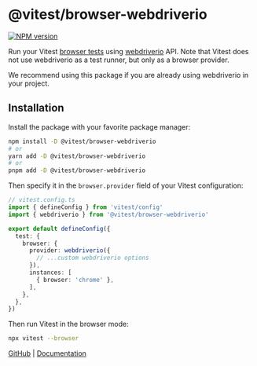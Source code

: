 # @vitest/browser-webdriverio

[![NPM version](https://img.shields.io/npm/v/@vitest/browser-webdriverio?color=a1b858&label=)](https://www.npmjs.com/package/@vitest/browser-webdriverio)

Run your Vitest [browser tests](https://vitest.dev/guide/browser/) using [webdriverio](https://webdriver.io/docs/api/browser) API. Note that Vitest does not use webdriverio as a test runner, but only as a browser provider.

We recommend using this package if you are already using webdriverio in your project.

## Installation

Install the package with your favorite package manager:

```sh
npm install -D @vitest/browser-webdriverio
# or
yarn add -D @vitest/browser-webdriverio
# or
pnpm add -D @vitest/browser-webdriverio
```

Then specify it in the `browser.provider` field of your Vitest configuration:

```ts
// vitest.config.ts
import { defineConfig } from 'vitest/config'
import { webdriverio } from '@vitest/browser-webdriverio'

export default defineConfig({
  test: {
    browser: {
      provider: webdriverio({
        // ...custom webdriverio options
      }),
      instances: [
        { browser: 'chrome' },
      ],
    },
  },
})
```

Then run Vitest in the browser mode:

```sh
npx vitest --browser
```

[GitHub](https://github.com/vitest-dev/vitest/tree/main/packages/browser-webdriverio) | [Documentation](https://vitest.dev/guide/browser/webdriverio)
